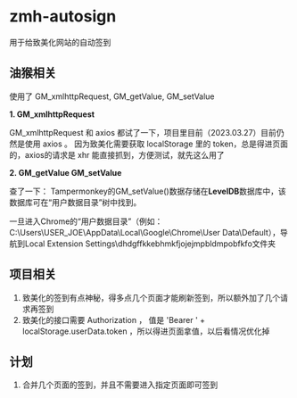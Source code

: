 # zmh-autosign
用于给致美化网站的自动签到


## 油猴相关
使用了 GM_xmlhttpRequest, GM_getValue, GM_setValue


**1. GM_xmlhttpRequest**

GM_xmlhttpRequest 和 axios 都试了一下，项目里目前（2023.03.27）目前仍然是使用 axios 。 因为致美化需要获取 localStorage 里的 token，总是得进页面的，axios的请求是 xhr 能直接抓到，方便测试，就先这么用了

**2. GM_getValue GM_setValue**

查了一下： Tampermonkey的GM_setValue()数据存储在**LevelDB**数据库中，该数据库可在“用户数据目录”树中找到。

一旦进入Chrome的“用户数据目录”（例如：C:\Users\USER_JOE\AppData\Local\Google\Chrome\User Data\Default），导航到Local Extension Settings\dhdgffkkebhmkfjojejmpbldmpobfkfo文件夹


## 项目相关

1. 致美化的签到有点神秘，得多点几个页面才能刷新签到，所以额外加了几个请求再签到
2. 致美化的接口需要 Authorization ， 值是 'Bearer ' + localStorage.userData.token ，所以得进页面拿值，以后看情况优化掉

## 计划

1. 合并几个页面的签到，并且不需要进入指定页面即可签到